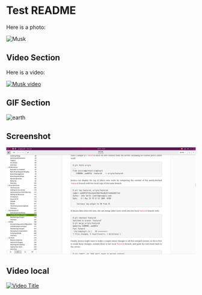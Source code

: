 # Test README

Here is a photo:

![Musk](https://www.investopedia.com/thmb/XJDLdvCuNbcWk_EVZzXx84ae82c=/1500x0/filters:no_upscale():max_bytes(150000):strip_icc()/GettyImages-1258889149-1f50bb87f9d54dca87813923f12ac94b.jpg)

## Video Section

Here is a video:

[![Musk video](https://i.pinimg.com/736x/07/49/34/0749343d6720ab6b5b8629178741d21d.jpg)](https://youtu.be/gV6hP9wpMW8?si=cylN9dnbk3raiqQN)

## GIF Section

![earth](https://upload.wikimedia.org/wikipedia/commons/thumb/2/2c/Rotating_earth_%28large%29.gif/200px-Rotating_earth_%28large%29.gif)


## Screenshot
![ss](./my_test_ss.png)


## Video local
[![Video Title](https://img.youtube.com/vi/VIDEO_ID/0.jpg)](https://www.youtube.com/watch?v=tLiqqx0ula8)
